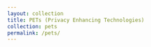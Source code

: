 ```yaml
---
layout: collection
title: PETs (Privacy Enhancing Technologies)
collection: pets
permalink: /pets/
---
```

